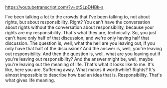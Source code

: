 https://youtubetranscript.com/?v=otSLpDHBk-s

 I've been talking a lot to the crowds that I've been talking to, not about rights, but about responsibility. Right? You can't have the conversation about rights without the conversation about responsibility, because your rights are my responsibility. That's what they are, technically. So, you just can't have only half of that discussion, and we're only having half that discussion. The question is, well, what the hell are you leaving out, if you only have that half of the discussion? And the answer is, well, you're leaving out responsibility. And then the question is, well, what are you leaving out if you're leaving out responsibility? And the answer might be, well, maybe you're leaving out the meaning of life. That's what it looks like to me. It's like, here you are. Suffering away. What makes it worthwhile? Rights? It's almost impossible to describe how bad an idea that is. Responsibility. That's what gives life meaning.